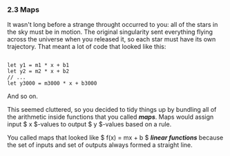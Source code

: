 <h3 class="title">2.3 Maps</h3>
<p class="main-text small-text">
    It wasn't long before a strange throught occurred to you: all of the stars in the sky must be in motion. The original singularity sent everything flying across the universe when you released it, so each star must have its own trajectory. That meant a lot of code that looked like this:
</p>
<pre><code data-trim class="language-javascript">
let y1 = m1 * x + b1
let y2 = m2 * x + b2
// ...
let y3000 = m3000 * x + b3000
</code></pre>
<p class="main-text small-text">And so on.</p>
<p class="main-text small-text">
    This seemed cluttered, so you decided to tidy things up by bundling all of the arithmetic inside functions that you called <strong><em>maps</em></strong>. Maps would assign input $ x $-values to output $ y $-values based on a rule.
</p>
<p class="main-text small-text">
    You called maps that looked like $ f(x) = mx + b $ <strong><em>linear functions</em></strong> because the set of inputs and set of outputs always formed a straight line.
</p>